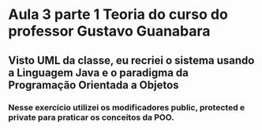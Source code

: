 # Aula 3 parte 1 Teoria do curso do professor Gustavo Guanabara

## Visto UML da classe, eu recriei o sistema usando a Linguagem Java e o paradigma da Programação Orientada a Objetos

### Nesse exercício utilizei os modificadores public, protected e private para praticar os conceitos da POO.